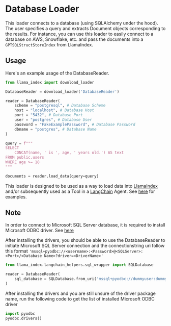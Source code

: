 # Database Loader

This loader connects to a database (using SQLAlchemy under the hood). The user specifies a query and extracts Document objects corresponding to the results. For instance, you can use this loader to easily connect to a database on AWS, Snowflake, etc. and pass the documents into a `GPTSQLStructStoreIndex` from LlamaIndex.

## Usage

Here's an example usage of the DatabaseReader.

```python
from llama_index import download_loader

DatabaseReader = download_loader('DatabaseReader')

reader = DatabaseReader(
    scheme = "postgresql", # Database Scheme
    host = "localhost", # Database Host
    port = "5432", # Database Port
    user = "postgres", # Database User
    password = "FakeExamplePassword", # Database Password
    dbname = "postgres", # Database Name
)

query = f"""
SELECT
    CONCAT(name, ' is ', age, ' years old.') AS text
FROM public.users
WHERE age >= 18
"""

documents = reader.load_data(query=query)
```

This loader is designed to be used as a way to load data into [LlamaIndex](https://github.com/jerryjliu/gpt_index/tree/main/gpt_index) and/or subsequently used as a Tool in a [LangChain](https://github.com/hwchase17/langchain) Agent. See [here](https://github.com/emptycrown/llama-hub/tree/main) for examples.

## Note
In order to connect to Microsoft SQL Server database, it is required to install Microsoft ODBC driver. See [here](https://learn.microsoft.com/en-us/sql/connect/odbc/linux-mac/install-microsoft-odbc-driver-sql-server-macos?view=sql-server-ver16)

After installing the drivers, you should be able to use the DatabaseReader to initiate Microsoft SQL Server connection and the connectionstring uri follow this format ```'mssql+pyodbc://<username>:<Password>@<SQLServer>:<Port>/<Database Name>?driver=<DriverName>'```

```python
from llama_index.langchain_helpers.sql_wrapper import SQLDatabase

reader = DatabaseReader(
    sql_database = SQLDatabase.from_uri('mssql+pyodbc://dummyuser:dummypassword@dummysqlserver:1433/dummydb?driver=ODBC+Driver+18+for+SQL+Server')
)
```

After installing the drivers and you are still unsure of the driver package name, run the following code to get the list of installed Microsoft ODBC driver
```python
import pyodbc
pyodbc.drivers()
```